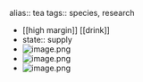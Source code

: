 alias:: tea
tags:: species, research

- [[high margin]] [[drink]]
- state:: supply
- ![image.png](https://peach-geographical-bat-397.mypinata.cloud/ipfs/QmWxtGPaS17of2eQj55rHFaSJs1uWBeyFddUS5TWp9mZNf)
- ![image.png](https://peach-geographical-bat-397.mypinata.cloud/ipfs/QmSpMzT1YhTVz4gNsPC6mbsAQUX5FGq59U86A3qae9JTt9)
- ![image.png](https://peach-geographical-bat-397.mypinata.cloud/ipfs/Qmc76m7ejhorYJ662U3jQU43jZzG4dQQjCNn3d3q7nSL8c)